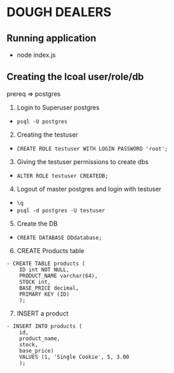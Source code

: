 # DOUGH DEALERS

## Running application
- node index.js

## Creating the lcoal user/role/db

prereq => postgres

1. Login to Superuser postgres
- `psql -U postgres`

2. Creating the testuser 
- `CREATE ROLE testuser WITH LOGIN PASSWORD 'root';`

3. Giving the testuser permissions to create dbs
- `ALTER ROLE testuser CREATEDB;`

4. Logout of master postgres and login with testuser
- `\q`
- `psql -d postgres -U testuser`

5. Create the DB
- `CREATE DATABASE DDdatabase;`

6. CREATE Products table
```
- CREATE TABLE products (
    ID int NOT NULL,
    PRODUCT_NAME varchar(64),
    STOCK int,
    BASE_PRICE decimal,
    PRIMARY KEY (ID)
    );
```

7. INSERT a product
```
- INSERT INTO products (
    id,
    product_name, 
    stock, 
    base_price) 
    VALUES (1, 'Single Cookie', 5, 3.00
    );
```